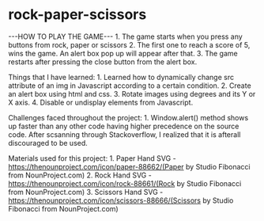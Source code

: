 # rock-paper-scissors

---HOW TO PLAY THE GAME---
    1. The game starts when you press any buttons from rock, paper or scissors
    2. The first one to reach a score of 5, wins the game. An alert box pop up will appear after that.
    3. The game restarts after pressing the close button from the alert box.



Things that I have learned:
    1. Learned how to dynamically change src attribute of an img in Javascript according to a certain condition.
    2. Create an alert box using html and css.
    3. Rotate images using degrees and its Y or X axis.
    4. Disable or undisplay elements from Javascript.




Challenges faced throughout the project:
    1. Window.alert() method shows up faster than any other code having higher precedence on the source code. After scsanning through Stackoverflow, I realized that it is afterall discouraged to be used.




Materials used for this project:
    1. Paper Hand SVG - https://thenounproject.com/icon/paper-88662/(Paper by Studio Fibonacci from NounProject.com)
    2. Rock Hand SVG - https://thenounproject.com/icon/rock-88661/(Rock by Studio Fibonacci from NounProject.com)
    3. Scissors Hand SVG - https://thenounproject.com/icon/scissors-88666/(Scissors by Studio Fibonacci from NounProject.com)